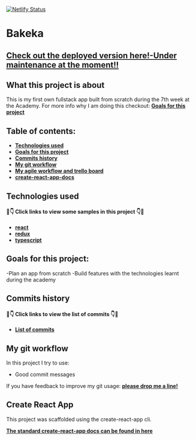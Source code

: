 
[![Netlify Status](https://api.netlify.com/api/v1/badges/1c7d7eac-27e6-402f-987b-fe2425e5d3e4/deploy-status)](https://app.netlify.com/sites/bakeka/deploys)

# Bakeka 
## [Check out the deployed version here!-Under maintenance at the moment!!](https://bakeka.netlify.com)
## What this project is about

This is my first own fullstack app built from scratch during the 7th week at the Academy. For more info why I am doing this checkout: **[Goals for this project](#goals-for-this-project)**

## Table of contents:

- **[Technologies used](#technologies-used)**
- **[Goals for this project](#goals-for-this-project)**
- **[Commits history](#commits-history)**
- **[My git workflow](#my-git-workflow)**
- **[My agile workflow and trello board](#my-agile-workflow-and-trello-board)**
- **[create-react-app-docs](#create-react-app)**

## Technologies used

#### 👀👇 Click links to view some samples in this project 👇👀

- **[react](./src/App.js)**  
- **[redux](.src/reducers/adverts.js)** 
- **[typescript](./src/index.ts)**


## Goals for this project:

-Plan an app from scratch
-Build features with the technologies learnt during the academy 


## Commits history

#### 👀👇 Click links to view the list of commits 👇👀

- **[List of commits](https://github.com/dariosalina/webShopFullStack/commits/master)**

## My git workflow

In this project I try to use:

- Good commit messages

If you have feedback to improve my git usage: **[please drop me a line!](https://www.linkedin.com/in/rein-op-t-land-295759124/)** 


## Create React App

This project was scaffolded using the create-react-app cli. 

**[The standard create-react-app docs can be found in here](./create-react-app-docs.md)**
